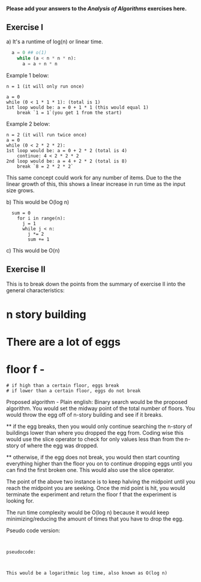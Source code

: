 #### Please add your answers to the ***Analysis of  Algorithms*** exercises here.

## Exercise I

a)  It's a runtime of log(n) or linear time. 

```python
  a = 0 ## o(1)
    while (a < n * n * n): 
      a = a + n * n
```
Example 1 below: 
```
n = 1 (it will only run once)

a = 0
while (0 < 1 * 1 * 1): (total is 1)
1st loop would be: a = 0 + 1 * 1 (this would equal 1)
    break `1 = 1`(you get 1 from the start)
```
Example 2 below: 
```
n = 2 (it will run twice once)
a = 0
while (0 < 2 * 2 * 2):
1st loop would be: a = 0 + 2 * 2 (total is 4)
    continue: 4 < 2 * 2 * 2
2nd loop would be: a = 4 + 2 * 2 (total is 8)
    break `8 = 2 * 2 * 2`
```
This same concept could work for any number of items. Due to the the linear growth of this, this shows a linear increase in run time as the input size grows. 

b) This would be O(log n)

```
  sum = 0 
    for i in range(n):   
      j = 1
      while j < n:
        j *= 2  
        sum += 1 
```

c) This would be O(n)

## Exercise II

This is to break down the points from the summary of exercise II into the general characteristics:
# n story building
# There are a lot of eggs
# floor f -
    # if high than a certain floor, eggs break
    # if lower than a certain floor, eggs do not break

Proposed algorithm - 
Plain english: Binary search would be the proposed algorithm. You would set the midway point of the total number of floors. You would throw the egg off of n-story building and see if it breaks.

** if the egg breaks, then you would only continue searching the n-story of buildings lower than where you dropped the egg from. Coding wise this would use the slice operator to check for only values less than from the n-story of where the egg was dropped.

** otherwise, if the egg does not break, you would then start counting everything higher than the floor you on to continue dropping eggs until you can find the first broken one. This would also use the slice operator. 

The point of the above two instance is to keep halving the midpoint until you reach the midpoint you are seeking. Once the mid point is hit, you would terminate the experiment and return the floor f that the experiment is looking for. 

The run time complexity would be O(log n) because it would keep minimizing/reducing the amount of times that you have to drop the egg. 

Pseudo code version:
``` 


pseudocode: 



This would be a logarithmic log time, also known as O(log n)



